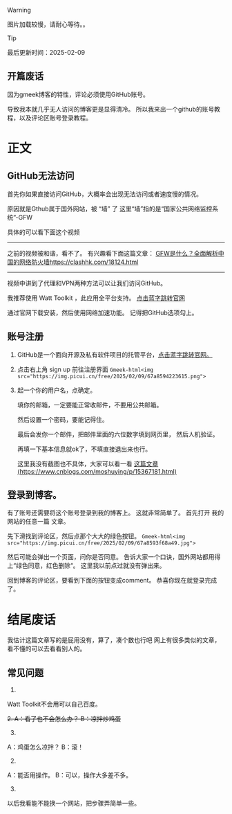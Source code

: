 > [!WARNING]
> 图片加载较慢，请耐心等待。。

> [!TIP]
> 最后更新时间：2025-02-09


## 开篇废话

因为gmeek博客的特性，评论必须使用GitHub账号。

导致我本就几乎无人访问的博客更是显得清冷。
所以我来出一个github的账号教程，以及评论区账号登录教程。

# 正文

## GitHub无法访问

首先你如果直接访问GitHub，大概率会出现无法访问或者速度慢的情况。

原因就是Gthub属于国外网站，被 “墙” 了
这里“墙”指的是“国家公共网络监控系统”-GFW

具体的可以看下面这个视频

-------------------------------------
之前的视频被和谐，看不了。
有兴趣看下面这篇文章：
[GFW是什么？全面解析中国的网络防火墙https://clashhk.com/18124.html](https://clashhk.com/18124.html)

------------------------------------

视频中讲到了代理和VPN两种方法可以让我们访问GitHub。

我推荐使用 Watt Toolkit ，此应用全平台支持。
[点击蓝字跳转官网](https://steampp.net/)

通过官网下载安装，然后使用网络加速功能。
记得把GitHub选项勾上。


## 账号注册

1.  GitHub是一个面向开源及私有软件项目的托管平台，[点击蓝字跳转官网。](https://github.com/)

2.  点击右上角 sign up  前往注册界面
`Gmeek-html<img src="https://img.picui.cn/free/2025/02/09/67a8594223615.png">`

4.  起一个你的用户名，点确定。

     填你的邮箱，一定要能正常收邮件，不要用公共邮箱。


     然后设置一个密码，要能记得住。

     最后会发你一个邮件，把邮件里面的六位数字填到网页里，
     然后人机验证。

     再填一下基本信息就ok了，不填直接退出来也行。

     这里我没有截图也不具体，大家可以看一看 [这篇文章(https://www.cnblogs.com/moshuying/p/15367181.html)](https://www.cnblogs.com/moshuying/p/15367181.html)


## 登录到博客。

有了账号还需要将这个账号登录到我的博客上。
这就非常简单了。
首先打开 我的网站的任意一篇 文章。

先下滑找到评论区，然后点那个大大的绿色按钮。
`Gmeek-html<img src="https://img.picui.cn/free/2025/02/09/67a8593f68a49.jpg">`

然后可能会弹出一个页面，问你是否同意。
告诉大家一个口诀，国外网站都用得上“绿色同意，红色删除“。
这里我以前点过就没有弹出来。

回到博客的评论区，要看到下面的按钮变成comment。
恭喜你现在就登录完成了。


# 结尾废话
我估计这篇文章写的是屁用没有，算了，凑个数也行吧
网上有很多类似的文章，看不懂的可以去看看别人的。

## 常见问题

1.
Watt Toolkit不会用可以自己百度。

<del>2.
A：看了也不会怎么办？
B：凉拌炒鸡蛋

3.
A：鸡蛋怎么凉拌？
B：滚！</del>

2.
A：能否用操作。
B：可以，操作大多差不多。

3.
以后我看能不能换一个网站，把步骤弄简单一些。


<!-- ##{"script":"<script src='https://blog.meekdai.com/Gmeek/plugins/GmeekTOC.js'></script><script src='https://blog.meekdai.com/Gmeek/plugins/articletoc.js'></script>"}## -->